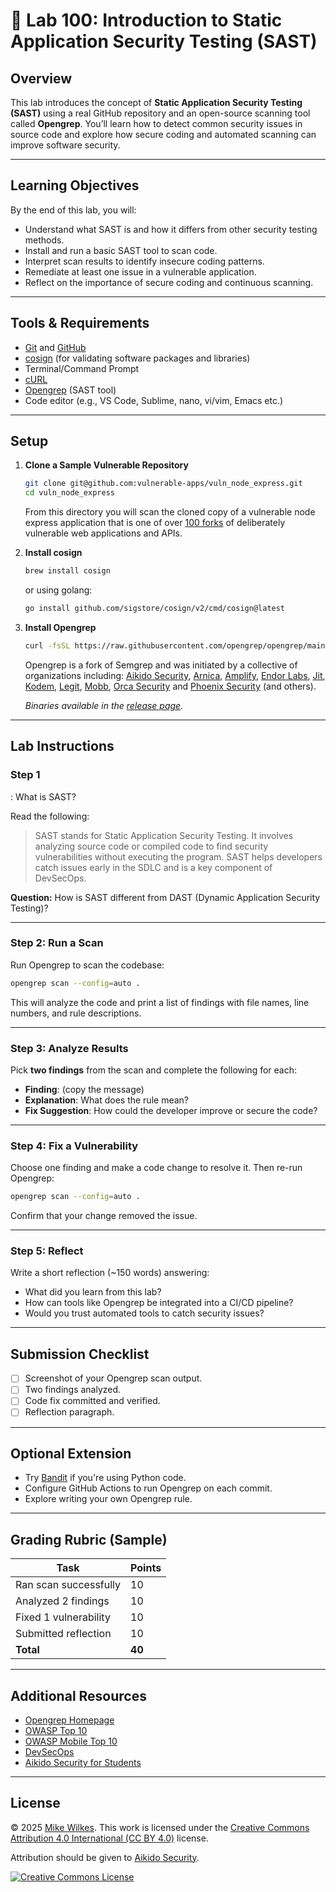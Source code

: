 
# 🧪 Lab 100: Introduction to Static Application Security Testing (SAST)

## Overview

This lab introduces the concept of **Static Application Security Testing (SAST)** using a real GitHub repository and an open-source scanning tool called **Opengrep**. You’ll learn how to detect common security issues in source code and explore how secure coding and automated scanning can improve software security.

---

## Learning Objectives

By the end of this lab, you will:

- Understand what SAST is and how it differs from other security testing methods.
- Install and run a basic SAST tool to scan code.
- Interpret scan results to identify insecure coding patterns.
- Remediate at least one issue in a vulnerable application.
- Reflect on the importance of secure coding and continuous scanning.

---

## Tools & Requirements

- [Git](https://git-scm.com/) and [GitHub](https://github.com/)
- [cosign](https://github.com/sigstore/cosign) (for validating software packages and libraries)
- Terminal/Command Prompt
- [cURL](https://en.wikipedia.org/wiki/CURL)
- [Opengrep](https://www.opengrep.dev/) (SAST tool)
- Code editor (e.g., VS Code, Sublime, nano, vi/vim, Emacs etc.)

---

## Setup

1. **Clone a Sample Vulnerable Repository**
   ```bash
   git clone git@github.com:vulnerable-apps/vuln_node_express.git
   cd vuln_node_express
   ```
   From this directory you will scan the cloned copy of a vulnerable node express application that is one of over [100 forks](https://github.com/vulnerable-apps) of deliberately vulnerable web applications and APIs.

2. **Install cosign**
   ```bash
   brew install cosign
   ```

   or using golang:

   ```bash
   go install github.com/sigstore/cosign/v2/cmd/cosign@latest
   ```

3. **Install Opengrep**
   ```bash
   curl -fsSL https://raw.githubusercontent.com/opengrep/opengrep/main/install.sh | bash
   ```
   Opengrep is a fork of Semgrep and was initiated by a collective of organizations including: [Aikido Security](https://www.aikido.dev/), [Arnica](https://www.arnica.io/), [Amplify](https://amplify.security/), [Endor Labs](https://www.endorlabs.com/), [Jit](https://www.jit.io/), [Kodem](https://www.kodemsecurity.com/), [Legit](https://www.legitsecurity.com/), [Mobb](https://www.mobb.ai/), [Orca Security](https://orca.security/) and [Phoenix Security](https://phoenix.security/) (and others).

   _Binaries available in the [release page](https://github.com/opengrep/opengrep/releases)._

---

## Lab Instructions

### Step 1
: What is SAST?

Read the following:
> SAST stands for Static Application Security Testing. It involves analyzing source code or compiled code to find security vulnerabilities without executing the program. SAST helps developers catch issues early in the SDLC and is a key component of DevSecOps.

**Question:** How is SAST different from DAST (Dynamic Application Security Testing)?

---

### Step 2: Run a Scan

Run Opengrep to scan the codebase:
```bash
opengrep scan --config=auto .
```

This will analyze the code and print a list of findings with file names, line numbers, and rule descriptions.

---

### Step 3: Analyze Results

Pick **two findings** from the scan and complete the following for each:

- **Finding**: (copy the message)
- **Explanation**: What does the rule mean?
- **Fix Suggestion**: How could the developer improve or secure the code?

---

### Step 4: Fix a Vulnerability

Choose one finding and make a code change to resolve it. Then re-run Opengrep:
```bash
opengrep scan --config=auto .
```

Confirm that your change removed the issue.

---

### Step 5: Reflect

Write a short reflection (~150 words) answering:

- What did you learn from this lab?
- How can tools like Opengrep be integrated into a CI/CD pipeline?
- Would you trust automated tools to catch security issues?

---

## Submission Checklist

- [ ] Screenshot of your Opengrep scan output.
- [ ] Two findings analyzed.
- [ ] Code fix committed and verified.
- [ ] Reflection paragraph.

---

## Optional Extension

- Try [Bandit](https://bandit.readthedocs.io/en/latest/) if you're using Python code.
- Configure GitHub Actions to run Opengrep on each commit.
- Explore writing your own Opengrep rule.

---

## Grading Rubric (Sample)

| Task                              | Points |
|-----------------------------------|--------|
| Ran scan successfully             | 10     |
| Analyzed 2 findings               | 10     |
| Fixed 1 vulnerability             | 10     |
| Submitted reflection              | 10     |
| **Total**                         | **40** |

---

## Additional Resources

- [Opengrep Homepage](https://opengrep.dev/)
- [OWASP Top 10](https://owasp.org/www-project-top-ten/)
- [OWASP Mobile Top 10](https://owasp.org/www-project-mobile-top-10/)
- [DevSecOps](https://www.redhat.com/en/topics/devops/what-is-devsecops)
- [Aikido Security for Students](https://www.aikido.dev/aikido-for-students)

---

## License

© 2025 [Mike Wilkes](https://www.linkedin.com/in/eclectiqus/). This work is licensed under the [Creative Commons Attribution 4.0 International (CC BY 4.0)](https://creativecommons.org/licenses/by/4.0/) license.

Attribution should be given to [Aikido Security](https://aikido.dev).

[![Creative Commons License](https://licensebuttons.net/l/by/4.0/88x31.png)](https://creativecommons.org/licenses/by/4.0/)

